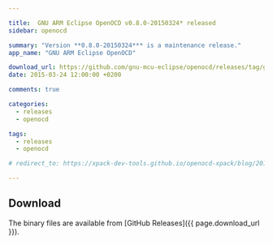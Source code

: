```yaml
---

title:  GNU ARM Eclipse OpenOCD v0.8.0-20150324* released
sidebar: openocd

summary: "Version **0.8.0-20150324*** is a maintenance release."
app_name: "GNU ARM Eclipse OpenOCD"

download_url: https://github.com/gnu-mcu-eclipse/openocd/releases/tag/gae-0.8.0-20150324/
date: 2015-03-24 12:00:00 +0200

comments: true

categories:
  - releases
  - openocd

tags:
  - releases
  - openocd

# redirect_to: https://xpack-dev-tools.github.io/openocd-xpack/blog/2015/03/24/openocd-v0.8.0-20150324-released

---
```


## Download

The binary files are available from [GitHub Releases]({{ page.download_url }}).
